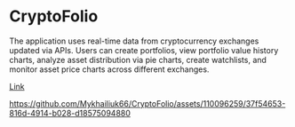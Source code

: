 <h1>CryptoFolio</h1>

The application uses real-time data from cryptocurrency exchanges updated via APIs. Users can create portfolios, view
portfolio value history charts, analyze asset distribution via pie charts, create watchlists, and monitor asset price charts
across different exchanges.

<a href="https://cryptofolio-vitalii66.eu.pythonanywhere.com">Link</a>

https://github.com/Mykhailiuk66/CryptoFolio/assets/110096259/37f54653-816d-4914-b028-d18575094880

